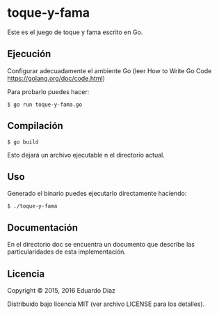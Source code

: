 # toque-y-fama


Este es el juego de toque y fama escrito en Go.

## Ejecución

Configurar adecuadamente el ambiente Go (leer How to Write Go Code https://golang.org/doc/code.html)

Para probarlo puedes hacer:

	$ go run toque-y-fama.go

## Compilación

 	$ go build

Esto dejará un archivo ejecutable n el directorio actual.


## Uso

Generado el binario  puedes ejecutarlo directamente haciendo:

    $ ./toque-y-fama


## Documentación

En el directorio doc se encuentra un documento que describe las particularidades de esta implementación.

## Licencia

Copyright © 2015, 2016 Eduardo Díaz

Distribuido bajo licencia MIT (ver archivo LICENSE para los detalles).
